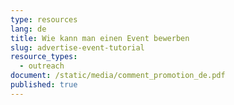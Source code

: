 ```yaml
---
type: resources
lang: de
title: Wie kann man einen Event bewerben
slug: advertise-event-tutorial
resource_types:
  - outreach
document: /static/media/comment_promotion_de.pdf
published: true
---
```

